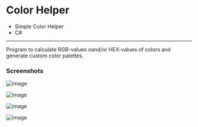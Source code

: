 # Color Helper

- Simple Color Helper  
- C#  

---  

Program to calculate RGB-values oand/or HEX-values of colors and generate custom color palettes. 

### Screenshots  
<!--screenshot-->

![image](https://github.com/IxI-Enki/ginf_projects/assets/138018029/ad6e8775-628e-40e0-9dcc-a24eddbcca3c)  

![image](https://github.com/IxI-Enki/ginf_projects/assets/138018029/6753aa61-ea85-4a24-a545-07925e11e69a)  

![image](https://github.com/IxI-Enki/ginf_projects/assets/138018029/d9f88efb-52b9-4a80-a219-bc299ab993ae)  

![image](https://github.com/IxI-Enki/ginf_projects/assets/138018029/a271a7da-5b0b-4f51-a5dc-e310c9f085fb)  
 
